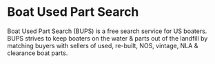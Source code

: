 # ‌‌‌Boat Used Part Search

Boat Used Part Search (BUPS) is a free search service for US boaters. BUPS strives to keep boaters on the water & parts out of the landfill by matching buyers with sellers of used, re-built, NOS, vintage, NLA & clearance boat parts.